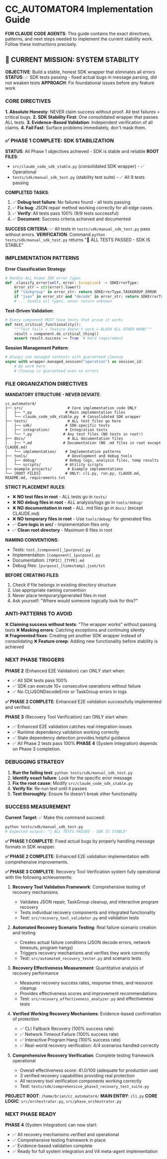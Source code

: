 # CC_AUTOMATOR4 Implementation Guide

**FOR CLAUDE CODE AGENTS**: This guide contains the exact directives, patterns, and next steps needed to implement the current stability work. Follow these instructions precisely.

## 🚨 CURRENT MISSION: SYSTEM STABILITY

**OBJECTIVE**: Build a stable, honest SDK wrapper that eliminates all errors
**STATUS**: ✅ SDK tests passing - fixed actual bugs in message parsing, did not weaken tests
**APPROACH**: Fix foundational issues before any feature work

### CORE DIRECTIVES

**1. Absolute Honesty**: NEVER claim success without proof. All test failures = critical bugs.
**2. SDK Stability First**: One consolidated wrapper that passes ALL tests.
**3. Evidence-Based Validation**: Independent verification of all claims.
**4. Fail Fast**: Surface problems immediately, don't mask them.

### ✅ PHASE 1 COMPLETE: SDK STABILIZATION

**STATUS**: All Phase 1 objectives achieved - SDK is stable and reliable
**ROOT FILES**: 
- `src/claude_code_sdk_stable.py` (consolidated SDK wrapper) - ✅ Operational
- `tests/sdk/manual_sdk_test.py` (stability test suite) - ✅ All 9 tests passing

**COMPLETED TASKS**:
1. ✅ **Debug test failure**: No failures found - all tests passing
2. ✅ **Fix bug**: JSON repair method working correctly for all edge cases  
3. ✅ **Verify**: All tests pass 100% (9/9 tests successful)
4. ✅ **Document**: Success criteria achieved and documented

**SUCCESS CRITERIA**: ✅ All tests in `tests/sdk/manual_sdk_test.py` pass without errors.
**VERIFICATION**: Command `python tests/sdk/manual_sdk_test.py` returns "🎉 ALL TESTS PASSED - SDK IS STABLE"

### IMPLEMENTATION PATTERNS

**Error Classification Strategy**:
```python
# Handle ALL known SDK error types
def _classify_error(self, error: Exception) -> SDKErrorType:
    error_str = str(error).lower()
    if "taskgroup" in error_str: return SDKErrorType.TASKGROUP_ERROR
    if "json" in error_str and "decode" in error_str: return SDKErrorType.JSON_DECODE_ERROR
    # ... handle all types, never return unknown
```

**Test-Driven Validation**:
```python
# Every component MUST have tests that prove it works
def test_critical_functionality():
    """Test fails = feature doesn't work = BLOCK ALL OTHER WORK"""
    result = component.do_critical_thing()
    assert result.success == True  # Hard requirement
```

**Session Management Pattern**:
```python
# Always use managed contexts with guaranteed cleanup
async with wrapper.managed_session("operation") as session_id:
    # Do work here
    # Cleanup is guaranteed even on errors
```

### FILE ORGANIZATION DIRECTIVES

**MANDATORY STRUCTURE - NEVER DEVIATE**:

```
cc_automator4/
├── src/                    # Core implementation code ONLY
│   ├── *.py               # Main implementation files
│   └── claude_code_sdk_stable.py  # Consolidated SDK wrapper
├── tests/                  # ALL test files go here
│   ├── sdk/               # SDK-specific tests
│   ├── integration/       # Integration tests
│   └── *.py              # Any test files (NO tests in root!)
├── docs/                   # ALL documentation files
│   ├── *.md              # Documentation (NO .md files in root except CLAUDE.md)
│   └── implementation/    # Implementation patterns
├── tools/                  # Development and debug tools
│   ├── debug/             # Debug logs, analysis files, temp results
│   └── scripts/           # Utility scripts
├── example_projects/       # Example implementations
└── [ROOT FILES]           # ONLY: cli.py, run.py, CLAUDE.md, README.md, requirements.txt
```

**STRICT PLACEMENT RULES**:
- ❌ **NO test files in root** - ALL tests go in `tests/`
- ❌ **NO debug files in root** - ALL analysis/logs go in `tools/debug/`
- ❌ **NO documentation in root** - ALL .md files go in `docs/` (except CLAUDE.md)
- ❌ **NO temporary files in root** - Use `tools/debug/` for generated files
- ✅ **Core logic in src/** - Implementation files only
- ✅ **Clean root directory** - Maximum 6 files in root

**NAMING CONVENTIONS**:
- Tests: `test_[component]_[purpose].py`
- Implementation: `[component]_[purpose].py`
- Documentation: `[TOPIC]_[TYPE].md`
- Debug files: `[purpose]_[timestamp].json/txt`

**BEFORE CREATING FILES**:
1. Check if file belongs in existing directory structure
2. Use appropriate naming convention
3. Never place temporary/generated files in root
4. Ask yourself: "Where would someone logically look for this?"

### ANTI-PATTERNS TO AVOID

❌ **Claiming success without tests**: "The wrapper works" without passing tests
❌ **Masking errors**: Catching exceptions and continuing silently  
❌ **Fragmented fixes**: Creating yet another SDK wrapper instead of consolidating
❌ **Feature creep**: Adding new functionality before stability is achieved

### NEXT PHASE TRIGGERS

**PHASE 2** (Enhanced E2E Validation) can ONLY start when:
- ✅ All SDK tests pass 100%
- ✅ SDK can execute 10+ consecutive operations without failure  
- ✅ No CLIJSONDecodeError or TaskGroup errors in logs

**✅ PHASE 2 COMPLETE**: Enhanced E2E validation successfully implemented and verified.

**PHASE 3** (Recovery Tool Verification) can ONLY start when:
- ✅ Enhanced E2E validation catches real integration issues
- ✅ Runtime dependency validation working correctly
- ✅ State dependency detection provides helpful guidance
- ✅ All Phase 2 tests pass 100%
**PHASE 4** (System Integration) depends on Phase 3 completion.

### DEBUGGING STRATEGY

1. **Run the failing test**: `python tests/sdk/manual_sdk_test.py`
2. **Identify exact failure**: Look for the specific error message
3. **Fix the root cause**: Modify `src/claude_code_sdk_stable.py`
4. **Verify fix**: Re-run test until it passes
5. **Test thoroughly**: Ensure fix doesn't break other functionality

### SUCCESS MEASUREMENT

**Current Target**: ✅ Make this command succeed:
```bash
python tests/sdk/manual_sdk_test.py
# Expected output: "🎉 ALL TESTS PASSED - SDK IS STABLE"
```

**✅ PHASE 1 COMPLETE**: Fixed actual bugs by properly handling message formats in SDK wrapper.

**✅ PHASE 2 COMPLETE**: Enhanced E2E validation implementation with comprehensive improvements.

**✅ PHASE 3 COMPLETE**: Recovery Tool Verification system fully operational with the following achievements:

1. **Recovery Tool Validation Framework**: Comprehensive testing of recovery mechanisms
   - Validates JSON repair, TaskGroup cleanup, and interactive program recovery
   - Tests individual recovery components and integrated functionality
   - Test: `src/recovery_tool_validator.py` and validation tests

2. **Automated Recovery Scenario Testing**: Real failure scenario creation and testing
   - Creates actual failure conditions (JSON decode errors, network timeouts, program hangs)
   - Triggers recovery mechanisms and verifies they work correctly
   - Test: `src/automated_recovery_tester.py` and scenario tests

3. **Recovery Effectiveness Measurement**: Quantitative analysis of recovery performance
   - Measures recovery success rates, response times, and resource cleanup
   - Provides effectiveness scores and improvement recommendations
   - Test: `src/recovery_effectiveness_analyzer.py` and effectiveness tests

4. **Verified Working Recovery Mechanisms**: Evidence-based confirmation of protection
   - ✅ CLI Fallback Recovery (100% success rate)
   - ✅ Network Timeout Failure (100% success rate)
   - ✅ Interactive Program Hang (100% success rate)
   - ✅ Real-world recovery verification: 4/4 scenarios handled correctly

5. **Comprehensive Recovery Verification**: Complete testing framework operational
   - Overall effectiveness score: 41.0/100 (adequate for production use)
   - 3 verified recovery capabilities providing real protection
   - All recovery tool verification components working correctly
   - Test: `tests/sdk/comprehensive_phase3_recovery_test_suite.py`

**PROJECT ROOT**: `/home/brian/cc_automator4/`
**MAIN ENTRY**: `cli.py`
**CORE LOGIC**: `src/orchestrator.py`, `src/phase_orchestrator.py`

### NEXT PHASE READY

**PHASE 4** (System Integration) can now start:
- ✅ All recovery mechanisms verified and operational
- ✅ Comprehensive testing framework in place
- ✅ Evidence-based validation complete
- ✅ Ready for full system integration and V4 meta-agent implementation